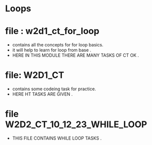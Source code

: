 # Loops

# file : w2d1_ct_for_loop 
- contains all the concepts for for loop basics.
- it will help to learn for loop from base .
- HERE IN THIS MODULE THERE ARE MANY TASKS OF CT OK .

# file: W2D1_CT 
- contains some codeing task for practice.
- HERE HT TASKS ARE GIVEN .

# file W2D2_CT_10_12_23_WHILE_LOOP
- THIS FILE CONTAINS WHILE LOOP TASKS .

